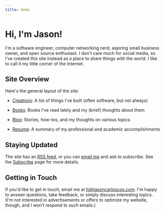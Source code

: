 ```yaml
---
title: Home
---
```


# Hi, I'm Jason!

I'm a software engineer, computer networking nerd, aspiring small business owner, and open source enthusiast. I don't care much for social media, so I've created this site instead as a place to share things with the world. I like to call it my little corner of the Internet.

## Site Overview

Here's the general layout of the site:

- [Creations](/creations): A list of things I've built (often software, but not always)

- [Books](/books): Books I've read lately and my (brief) thoughts about them

- [Blog](/blog): Stories, how-tos, and my thoughts on various topics

- [Resume](/resume): A summary of my professional and academic accomplishments

## Staying Updated

The site has an [RSS feed](/index.xml), or you can [email me](mailto:hi@jasoncarloscox.com?subject=I%20want%20to%20subscribe!) and ask to subscribe. See the [Subscribe](/subscribe) page for more details.

## Getting in Touch

If you'd like to get in touch, email me at [hi@jasoncarloscox.com](mailto:hi@jasoncarloscox.com). I'm happy to answer questions, take feedback, or simply discuss interesting topics. (I'm not interested in advertisements or offers to optimize my website, though, and I won't respond to such emails.)
